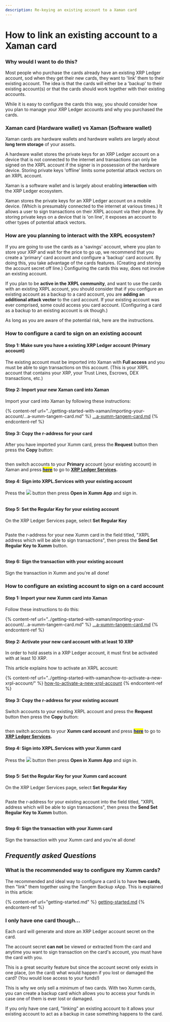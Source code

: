 ```yaml
---
description: Re-keying an existing account to a Xaman card
---
```


# How to link an existing account to a Xaman card

### Why would I want to do this? <a href="#h_46e6d7f417" id="h_46e6d7f417"></a>

Most people who purchase the cards already have an existing XRP Ledger account, sod when they get their new cards, they want to 'link' them to their existing account. The idea is that the cards will either be a 'backup' to their existing account(s) or that the cards should work together with their existing accounts.

While it is easy to configure the cards this way, you should consider how you plan to manage your XRP Ledger accounts and why you purchased the cards.

### Xaman card (Hardware wallet) vs Xaman (Software wallet)

Xaman cards are hardware wallets and hardware wallets are largely about **long term storage** of your assets.&#x20;

A hardware wallet stores the private keys for an XRP Ledger account on a device that is not connected to the internet and transactions can only be signed on the XRPL account if the signer is in possession of the hardware device. Storing private keys 'offline' limits some potential attack vectors on an XRPL account.

Xaman is a software wallet and is largely about enabling **interaction** with the XRP Ledger ecosystem.

Xaman stores the private keys for an XRP Ledger account on a mobile device. (Which is presumably connected to the internet at various times.) It allows a user to sign transactions on their XRPL account via their phone. By storing private keys on a device that is 'on line', it exposes an account to other types of potential attack vectors.&#x20;

### How are you planning to interact with the XRPL ecosystem? <a href="#h_46e6d7f417" id="h_46e6d7f417"></a>

If you are going to use the cards as a 'savings' account, where you plan to store your XRP and wait for the price to go up, we recommend that you create a 'primary' card account and configure a 'backup' card account. By doing this, you take advantage of the cards features. (Creating and storing the account secret off line.) Configuring the cards this way, does not involve an existing account.

If you plan to be **active in the XRPL community**, and want to use the cards with an existing XRPL account, you should consider that if you configure an existing account as a backup to a card account, you are **adding an additional attack vector** to the card account. If your existing account was ever comprised, some could access you card account.  (Configuring a card as a backup to an existing account is ok though.)

As long as you are aware of the potential risk, here are the instructions.

### How to configure a card to sign on an existing account <a href="#h_46e6d7f417" id="h_46e6d7f417"></a>

#### Step 1: Make sure you have a existing XRP Ledger account (Primary account)

The existing account must be imported into Xaman with **Full access** and you must be able to sign transactions on this account. (This is your XRPL account that contains your XRP, your Trust Lines, Escrows, DEX transactions, etc.)

#### Step 2: Import your new Xaman card into Xaman <a href="#h_daeec8d8c2" id="h_daeec8d8c2"></a>

Import your card into Xaman by following these instructions:

{% content-ref url="../getting-started-with-xaman/importing-your-account/...a-xumm-tangem-card.md" %}
[...a-xumm-tangem-card.md](../getting-started-with-xaman/importing-your-account/...a-xumm-tangem-card.md)
{% endcontent-ref %}

#### Step 3: Copy the r-address for your card <a href="#h_daeec8d8c2" id="h_daeec8d8c2"></a>

After you have imported your Xumm card, press the **Request** button then press the **Copy** button:

<figure><img src="../.gitbook/assets/regular keys -3.png" alt=""><figcaption></figcaption></figure>

then switch accounts to your **Primary** account (your existing account) in Xaman and press [<mark style="color:blue;">**here**</mark>](https://xrpl.services/) to go to [**XRP Ledger Services**](https://xrpl.services/)**.**

#### Step 4: Sign into XRPL.Services with your existing account <a href="#h_daeec8d8c2" id="h_daeec8d8c2"></a>

Press the ![](<../.gitbook/assets/image (1) (6).png>) button then press **Open in Xumm App** and sign in.

<figure><img src="../.gitbook/assets/Sign into Xumm.png" alt=""><figcaption></figcaption></figure>

#### Step 5: Set the Regular Key for your existing account <a href="#h_daeec8d8c2" id="h_daeec8d8c2"></a>

On the XRP Ledger Services page, select **Set Regular Key**

<figure><img src="../.gitbook/assets/XRPL Services - Reg Key - 1.png" alt=""><figcaption></figcaption></figure>

Paste the r-address for your new Xumm card in the field titled, "XRPL address which will be able to sign transactions", then press the **Send Set Regular Key to Xumm** button.

<figure><img src="../.gitbook/assets/XRPL - Regular keys.png" alt=""><figcaption></figcaption></figure>

#### Step 6: Sign the transaction with your existing account <a href="#h_daeec8d8c2" id="h_daeec8d8c2"></a>

Sign the transaction in Xumm and you're all done!&#x20;

### How to configure an existing account to sign on a card account <a href="#h_46e6d7f417" id="h_46e6d7f417"></a>

#### Step 1: Import your new Xumm card into Xaman <a href="#h_46e6d7f417" id="h_46e6d7f417"></a>

Follow these instructions to do this:

{% content-ref url="../getting-started-with-xaman/importing-your-account/...a-xumm-tangem-card.md" %}
[...a-xumm-tangem-card.md](../getting-started-with-xaman/importing-your-account/...a-xumm-tangem-card.md)
{% endcontent-ref %}

#### Step 2: Activate your new card account with at least 10 XRP <a href="#h_daeec8d8c2" id="h_daeec8d8c2"></a>

In order to hold assets in a XRP Ledger account, it must first be activated with at least 10 XRP.

This article explains how to activate an XRPL account:

{% content-ref url="../getting-started-with-xaman/how-to-activate-a-new-xrpl-account/" %}
[how-to-activate-a-new-xrpl-account](../getting-started-with-xaman/how-to-activate-a-new-xrpl-account/)
{% endcontent-ref %}

#### Step 3: Copy the r-address for your existing account <a href="#h_daeec8d8c2" id="h_daeec8d8c2"></a>

Switch accounts to your existing XRPL account and press the **Request** button then press the **Copy** button:

<figure><img src="../.gitbook/assets/regular keys -3.png" alt=""><figcaption></figcaption></figure>

then switch accounts to your **Xumm card account** and press [<mark style="color:blue;">**here**</mark>](https://xrpl.services/) to go to [**XRP Ledger Services**](https://xrpl.services/)**.**

#### Step 4: Sign into XRPL.Services with your Xumm card <a href="#h_daeec8d8c2" id="h_daeec8d8c2"></a>

Press the ![](<../.gitbook/assets/image (1) (6).png>) button then press **Open in Xumm App** and sign in.

<figure><img src="../.gitbook/assets/Sign into Xumm.png" alt=""><figcaption></figcaption></figure>

#### Step 5: Set the Regular Key for your Xumm card account <a href="#h_daeec8d8c2" id="h_daeec8d8c2"></a>

On the XRP Ledger Services page, select **Set Regular Key**

<figure><img src="../.gitbook/assets/XRPL Services - Reg Key - 1.png" alt=""><figcaption></figcaption></figure>

Paste the r-address for your existing account into the field titled, "XRPL address which will be able to sign transactions", then press the **Send Set Regular Key to Xumm** button.

<figure><img src="../.gitbook/assets/XRPL - Regular keys.png" alt=""><figcaption></figcaption></figure>

#### Step 6: Sign the transaction with your Xumm card <a href="#h_daeec8d8c2" id="h_daeec8d8c2"></a>

Sign the transaction with your Xumm card and you're all done!

## _Frequently asked Questions_

### What is the recommended way to configure my Xumm cards?

The recommended and ideal way to configure a card is to have **two cards**, then "link" them together using the Tangem Backup xApp. This is explained in this article:

{% content-ref url="getting-started.md" %}
[getting-started.md](getting-started.md)
{% endcontent-ref %}

### I only have one card though...

Each card will generate and store an XRP Ledger account secret on the card.

The account secret **can not** be viewed or extracted from the card and anytime you want to sign transaction on the card's account, you must have the card with you.

This is a great security feature but since the account secret only exists in one place, (on the card) what would happen if you lost or damaged the card? (You would lose access to your funds!)

This is why we only sell a minimum of two cards. With two Xumm cards, you can create a backup card which allows you to access your funds in case one of them is ever lost or damaged.

If you only have one card, "linking" an existing account to it allows your existing account to act as a backup in case something happens to the card.



